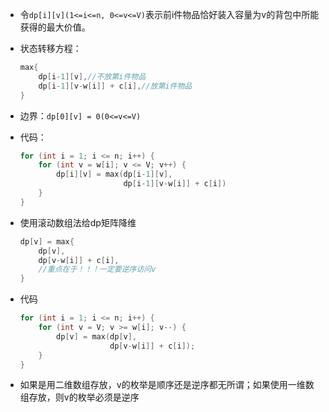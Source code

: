 - 令`dp[i][v](1<=i<=n, 0<=v<=V)`表示前i件物品恰好装入容量为v的背包中所能获得的最大价值。  
- 状态转移方程：  
  ```c++
  max{
      dp[i-1][v],//不放第i件物品
      dp[i-1][v-w[i]] + c[i],//放第i件物品
  }
  ```

- 边界：`dp[0][v] = 0(0<=v<=V)`
- 代码：
  ```c++
  for (int i = 1; i <= n; i++) {
      for (int v = w[i]; v <= V; v++) {
          dp[i][v] = max(dp[i-1][v],
                         dp[i-1][v-w[i]] + c[i])
      }
  }
  ```

- 使用滚动数组法给dp矩阵降维
  ```c++
  dp[v] = max{
      dp[v],
      dp[v-w[i]] + c[i],
      //重点在于！！！一定要逆序访问v
  }
  ```
- 代码
  ```c++
  for (int i = 1; i <= n; i++) {
      for (int v = V; v >= w[i]; v--) {
          dp[v] = max(dp[v],
                      dp[v-w[i]] + c[i]);
      }
  }
  ```
- 如果是用二维数组存放，v的枚举是顺序还是逆序都无所谓；如果使用一维数组存放，则v的枚举必须是逆序